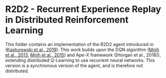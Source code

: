 # R2D2 - Recurrent Experience Replay in Distributed Reinforcement Learning

This folder contains an implementation of the R2D2 agent introduced in
([Kapturowski et al., 2019]). This work builds upon the DQN algorithm
([Mnih et al., 2013], [Mnih et al., 2015]) and Ape-X framework ([Horgan et al.,
2018]), extending distributed Q-Learning to use recurrent neural networks. This
version is a synchronous version of the agent, and is therefore not distributed.

[Kapturowski et al., 2019]: https://openreview.net/forum?id=r1lyTjAqYX
[Mnih et al., 2013]: https://arxiv.org/abs/1312.5602
[Mnih et al., 2015]: https://www.nature.com/articles/nature14236
[Horgan et al. 2018]: https://arxiv.org/pdf/1803.00933
